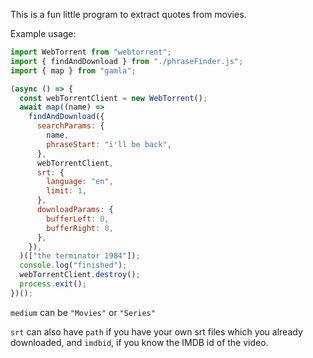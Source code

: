 This is a fun little program to extract quotes from movies.

Example usage:

```js
import WebTorrent from "webtorrent";
import { findAndDownload } from "./phraseFinder.js";
import { map } from "gamla";

(async () => {
  const webTorrentClient = new WebTorrent();
  await map((name) =>
    findAndDownload({
      searchParams: {
        name,
        phraseStart: "i'll be back",
      },
      webTorrentClient,
      srt: {
        language: "en",
        limit: 1,
      },
      downloadParams: {
        bufferLeft: 0,
        bufferRight: 0,
      },
    }),
  )(["the terminator 1984"]);
  console.log("finished");
  webTorrentClient.destroy();
  process.exit();
})();
```

`medium` can be `"Movies"` or `"Series"`

`srt` can also have `path` if you have your own srt files which you already downloaded, and `imdbid`, if you know the IMDB id of the video.
